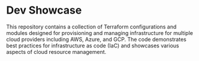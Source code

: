 # Dev Showcase
This repository contains a collection of Terraform configurations and modules designed for provisioning and managing infrastructure for multiple cloud providers including AWS, Azure, and GCP. The code demonstrates best practices for infrastructure as code (IaC) and showcases various aspects of cloud resource management.
